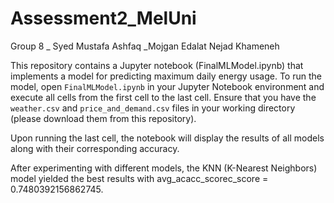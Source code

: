# Assessment2_MelUni
Group 8 _ Syed Mustafa Ashfaq _Mojgan Edalat Nejad Khameneh

This repository contains a Jupyter notebook (FinalMLModel.ipynb) that implements a model for predicting maximum daily energy usage. To run the model, open `FinalMLModel.ipynb` in your Jupyter Notebook environment and execute all cells from the first cell to the last cell. Ensure that you have the `weather.csv` and `price_and_demand.csv` files in your working directory (please download them from this repository).

Upon running the last cell, the notebook will display the results of all models along with their corresponding accuracy.

After experimenting with different models, the KNN (K-Nearest Neighbors) model yielded the best results with avg_acacc_scorec_score = 0.7480392156862745.
